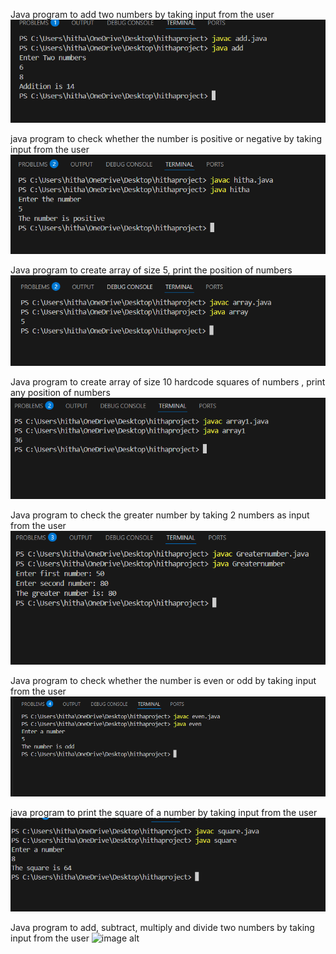 Java program to add two numbers by taking input from the user
![image alt](https://github.com/Hithashree028/Module-1/blob/396c6f58c6352bbf08a70449fcb47c1e4304bb4b/Screenshot%202025-08-18%20191225.png)

java program to check whether the number is positive or negative by taking input from the user
![image alt](https://github.com/Hithashree028/Module-1/blob/9784f80c6da8ff67b415166a1afc3a80604d014d/Screenshot%202025-08-19%20151122.png)

Java program to create array of size 5, print the position of numbers
![image alt](https://github.com/Hithashree028/Module-1/blob/fb7c50561b70b6f37657e1e7c7a3cbb1ecffe466/Screenshot%202025-08-19%20152931.png)

Java program to create array of size 10 hardcode squares of numbers , print any position of numbers
![image alt](https://github.com/Hithashree028/Module-1/blob/5d6a0bf4c0ae221029a4f6569f077f856617f676/Screenshot%202025-08-19%20191706.png)

Java program to check the greater number by taking 2 numbers as input from the user
![image alt](https://github.com/Hithashree028/Module-1/blob/9de936bd80689001ae912b94267f00ec50249dd0/Screenshot%202025-08-19%20192943.png)

Java program to check whether the number is even or odd by taking input from the user
![image alt](https://github.com/Hithashree028/Module-1/blob/bf5cc56e225c13fddea37ed12e7810bd4c3620a6/Screenshot%202025-08-21%20120111.png)

java program to print the square of a number by taking input from the user
![image alt](https://github.com/Hithashree028/Module-1/blob/571a170a3304a9cd71f7ad4475c1a80ae316c214/Screenshot%202025-08-21%20121021.png)

Java program to add, subtract, multiply and divide two numbers by taking input from the user
![image alt]()



